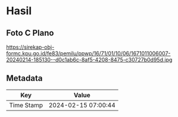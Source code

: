 # Hasil

## Foto C Plano

https://sirekap-obj-formc.kpu.go.id/fe83/pemilu/ppwp/16/71/01/10/06/1671011006007-20240214-185130--d0c1ab6c-8af5-4208-8475-c30727b0d95d.jpg


## Metadata

| Key        | Value               |
| ---------- | ------------------- |
| Time Stamp | 2024-02-15 07:00:44 |



